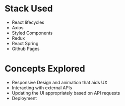 # Stack Used

- React lifecycles
- Axios
- Styled Components
- Redux
- React Spring
- Github Pages

# Concepts Explored

- Responsive Design and animation that aids UX
- Interacting with external APIs
- Updating the UI appropriately based on API requests
- Deployment
